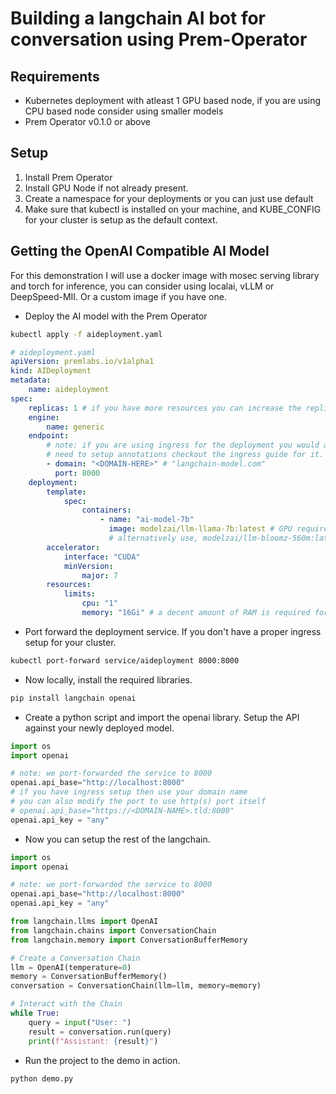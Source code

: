 # Building a langchain AI bot for conversation using Prem-Operator

## Requirements

- Kubernetes deployment with atleast 1 GPU based node, if you are using CPU based node consider using smaller models
- Prem Operator v0.1.0 or above

## Setup

1. Install Prem Operator
2. Install GPU Node if not already present.
3. Create a namespace for your deployments or you can just use default
4. Make sure that kubectl is installed on your machine, and KUBE_CONFIG for your cluster is setup as the default context.

## Getting the OpenAI Compatible AI Model

For this demonstration I will use a docker image with mosec serving library and torch for inference, you can consider using localai, vLLM or DeepSpeed-MII.
Or a custom image if you have one.

- Deploy the AI model with the Prem Operator

```bash
kubectl apply -f aideployment.yaml
```

```yaml
# aideployment.yaml
apiVersion: premlabs.io/v1alpha1
kind: AIDeployment
metadata:
    name: aideployment
spec:
    replicas: 1 # if you have more resources you can increase the replicas and the models will load balance the requests
    engine:
        name: generic 
    endpoint:
        # note: if you are using ingress for the deployment you would also
        # need to setup annotations checkout the ingress guide for it.
        - domain: "<DOMAIN-HERE>" # "langchain-model.com"
          port: 8000
    deployment:
        template:
            spec:
                containers:
                    - name: "ai-model-7b"
                      image: modelzai/llm-llama-7b:latest # GPU requirements: A100(40GB)
                      # alternatively use, modelzai/llm-bloomz-560m:latest (even works on CPU)
        accelerator:
            interface: "CUDA"
            minVersion:
                major: 7
        resources:
            limits:
                cpu: "1"
                memory: "16Gi" # a decent amount of RAM is required for loading the model as well
```

- Port forward the deployment service. If you don't have a proper ingress setup for your cluster.

```bash
kubectl port-forward service/aideployment 8000:8000
```

- Now locally, install the required libraries.

```bash
pip install langchain openai
```

- Create a python script and import the openai library. Setup the API against your newly deployed model.

```python
import os
import openai

# note: we port-forwarded the service to 8000
openai.api_base="http://localhost:8000"
# if you have ingress setup then use your domain name
# you can also modify the port to use http(s) port itself
# openai.api_base="https://<DOMAIN-NAME>.tld:8000" 
openai.api_key = "any"
```

- Now you can setup the rest of the langchain.

```python
import os
import openai

# note: we port-forwarded the service to 8000
openai.api_base="http://localhost:8000"
openai.api_key = "any"

from langchain.llms import OpenAI
from langchain.chains import ConversationChain
from langchain.memory import ConversationBufferMemory

# Create a Conversation Chain
llm = OpenAI(temperature=0)
memory = ConversationBufferMemory()
conversation = ConversationChain(llm=llm, memory=memory)

# Interact with the Chain
while True:
    query = input("User: ")
    result = conversation.run(query)
    print(f"Assistant: {result}")
```

- Run the project to the demo in action.

```bash
python demo.py
```
